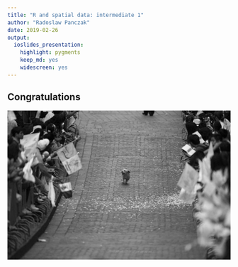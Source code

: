 ```yaml
---
title: "R and spatial data: intermediate 1"
author: "Radoslaw Panczak"
date: 2019-02-26
output: 
  ioslides_presentation: 
    highlight: pygments
    keep_md: yes
    widescreen: yes
---
```




## Congratulations

![](./images/dog.jpg)
